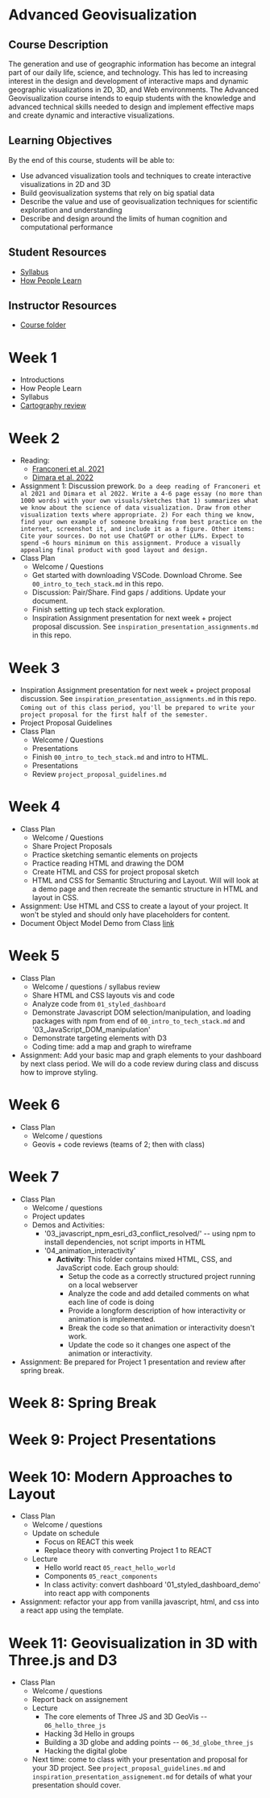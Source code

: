 # Advanced Geovisualization

## Course Description

The generation and use of geographic information has become an integral part of our daily life, science, and technology. This has led to increasing interest in the design and development of interactive maps and dynamic geographic visualizations in 2D, 3D, and Web environments. The Advanced Geovisualization course intends to equip students with the knowledge and advanced technical skills needed to design and implement effective maps and create dynamic and interactive visualizations.

## Learning Objectives

By the end of this course, students will be able to:
- Use advanced visualization tools and techniques to create interactive visualizations in 2D and 3D
- Build geovisualization systems that rely on big spatial data
- Describe the value and use of geovisualization techniques for scientific exploration and understanding
- Describe and design around the limits of human cognition and computational performance

## Student Resources
- [Syllabus](https://docs.google.com/document/d/1P1x30qblwbOWZ-MAC7MJKsigOkVQvwTq7rM9hWKWxIU/edit?tab=t.0)
- [How People Learn](https://docs.google.com/presentation/d/1b6uqHuiguISJPoROvoqOs9dAFAWZYbvMM5lTeO9655o/edit#slide=id.gaf8ebdd7e6_0_76)

## Instructor Resources
- [Course folder](https://drive.google.com/drive/folders/196yKiovAN7qgXAnXDg1vX5Fjcm2FYzSa)

# Week 1
- Introductions
- How People Learn
- Syllabus
- [Cartography review](https://docs.google.com/presentation/d/1tD5j3ZPo5lNqCiGVIbao5FT0g41okIhmjUoFg1HGmZY/edit?usp=sharing)


# Week 2
- Reading:
  - [Franconeri et al. 2021](https://drive.google.com/file/d/1AdlqZH34GBYvx1FX4uYLZkR0wY0jXx6C/view?usp=drive_link)
  - [Dimara et al. 2022](https://drive.google.com/file/d/1mIHa3YSOAqK6zRczvMbXAfKiqfWqbVBn/view?usp=drive_link)
- Assignment 1: Discussion prework. ```Do a deep reading of Franconeri et al 2021 and Dimara et al 2022. Write a 4-6 page essay (no more than 1000 words) with your own visuals/sketches that 1) summarizes what we know about the science of data visualization. Draw from other visualization texts where appropriate. 2) For each thing we know, find your own example of someone breaking from best practice on the internet, screenshot it, and include it as a figure. Other items: Cite your sources. Do not use ChatGPT or other LLMs. Expect to spend ~6 hours minimum on this assignment. Produce a visually appealing final product with good layout and design.```
- Class Plan
  - Welcome / Questions
  - Get started with downloading VSCode. Download Chrome. See `00_intro_to_tech_stack.md` in this repo.
  - Discussion: Pair/Share. Find gaps / additions. Update your document.
  - Finish setting up tech stack exploration.
  - Inspiration Assignment presentation for next week + project proposal discussion. See `inspiration_presentation_assignments.md` in this repo.

# Week 3
- Inspiration Assignment presentation for next week + project proposal discussion. See `inspiration_presentation_assignments.md` in this repo. ```Coming out of this class period, you'll be prepared to write your project proposal for the first half of the semester.```
- Project Proposal Guidelines
- Class Plan
  - Welcome / Questions
  - Presentations
  - Finish `00_intro_to_tech_stack.md` and intro to HTML.
  - Presentations
  - Review `project_proposal_guidelines.md`
 

# Week 4
- Class Plan
  - Welcome / Questions
  - Share Project Proposals
  - Practice sketching semantic elements on projects
  - Practice reading HTML and drawing the DOM
  - Create HTML and CSS for project proposal sketch
  - HTML and CSS for Semantic Structuring and Layout. Will will look at a demo page and then recreate the semantic structure in HTML and layout in CSS.
- Assignment: Use HTML and CSS to create a layout of your project. It won't be styled and should only have placeholders for content.
- Document Object Model Demo from Class [link](https://docs.google.com/presentation/d/1uL1-dxaG9dcUDj28DshVLnWtGbRRoxugbnfdiIvbADA/edit#slide=id.g33444e3d74c_0_10)

# Week 5
- Class Plan
  - Welcome / questions / syllabus review
  - Share HTML and CSS layouts vis and code
  - Analyze code from `01_styled_dashboard`
  - Demonstrate Javascript DOM selection/manipulation, and loading packages with npm from end of `00_intro_to_tech_stack.md` and '03_JavaScript_DOM_manipulation'
  - Demonstrate targeting elements with D3 
  - Coding time: add a map and graph to wireframe
- Assignment: Add your basic map and graph elements to your dashboard by next class period. We will do a code review during class and discuss how to improve styling.


# Week 6
- Class Plan
  - Welcome / questions
  - Geovis + code reviews (teams of 2; then with class)
 
# Week 7
- Class Plan
  - Welcome / questions
  - Project updates
  - Demos and Activities:
    - '03_javascript_npm_esri_d3_conflict_resolved/' -- using npm to install dependencies, not script imports in HTML
    - '04_animation_interactivity'
      - **Activity**: This folder contains mixed HTML, CSS, and JavaScript code. Each group should:
        - Setup the code as a correctly structured project running on a local webserver
        - Analyze the code and add detailed comments on what each line of code is doing
        - Provide a longform description of how interactivity or animation is implemented.
        - Break the code so that animation or interactivity doesn't work.
        - Update the code so it changes one aspect of the animation or interactivity.
- Assignment: Be prepared for Project 1 presentation and review after spring break.

# Week 8: Spring Break

# Week 9: Project Presentations

# Week 10: Modern Approaches to Layout
- Class Plan
  - Welcome / questions
  - Update on schedule
    - Focus on REACT this week
    - Replace theory with converting Project 1 to REACT
  - Lecture
    - Hello world react `05_react_hello_world`
    - Components `05_react_components`
    - In class activity: convert dashboard '01_styled_dashboard_demo' into react app with components
- Assignment: refactor your app from vanilla javascript, html, and css into a react app using the template.

# Week 11: Geovisualization in 3D with Three.js and D3
- Class Plan
  - Welcome / questions
  - Report back on assignement
  - Lecture
    - The core elements of Three JS and 3D GeoVis -- `06_hello_three_js`
    - Hacking 3d Hello in groups
    - Building a 3D globe and adding points -- `06_3d_globe_three_js`
    - Hacking the digital globe
  - Next time: come to class with your presentation and proposal for your 3D project. See `project_proposal_guidelines.md` and `inspiration_presentation_assignement.md` for details of what your presentation should cover.
